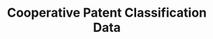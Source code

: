 ---
bigquery: https://console.cloud.google.com/bigquery?p=patents-public-data&d=cpc&page=dataset
citation: '“Cooperative Patent Classification” by the EPO and USPTO, for public use. '
contributors: EPO, USPTO
cost: None
description: Cooperative Patent Classification Data contains the scheme and definitions
  of the Cooperative Patent Classification system for classifying patent documents.
  The CPC is the result of a partnership between the EPO and the USPTO in their joint
  effort to develop a common, internationally compatible classification system for
  technical documents, in particular patent publications, which will be used by both
  offices in the patent granting process
documentation: https://www.cooperativepatentclassification.org/cpcSchemeAndDefinitions
last_edit: Mon, 04 Apr 2022 19:07:06 GMT
location: https://www.cooperativepatentclassification.org/index
maintained_by: USPTO, EPO
schema_fields: '[''parents'', ''title_part'', ''glossary'', ''dateRevised'', ''limitingReferences'',
  ''residualReferences'', ''title_full'', ''informativeReferences'', ''additional_only'',
  ''notAllocatable'', ''children'', ''residual_references'', ''breakdownCode'', ''limiting_references'',
  ''application_references'', ''child_groups'', ''symbol'', ''informative_references'',
  ''ipc_concordant'', ''level'', ''titlePart'', ''ipcConcordant'', ''breakdown_code'',
  ''childGroups'', ''synonyms'', ''status'', ''date_revised'', ''not_allocatable'',
  ''titleFull'', ''definition'', ''sizeCache'', ''applicationReferences'']'
shortname: cooperative_patent_classification
tags:
- patents
- science
title: Cooperative Patent Classification Data
uuid: 984374a7-16e9-4b35-9445-458daceb01bf
---
